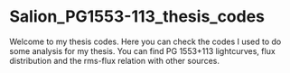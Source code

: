 # Salion_PG1553-113_thesis_codes
Welcome to my thesis codes. 
Here you can check the codes I used to do some analysis for my thesis.
You can find PG 1553+113 lightcurves, flux distribution and the rms-flux relation with other sources.

